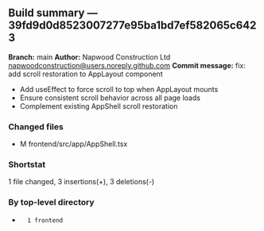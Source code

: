 ## Build summary — 39fd9d0d8523007277e95ba1bd7ef582065c6423

**Branch:** main **Author:** Napwood Construction Ltd <napwoodconstruction@users.noreply.github.com>
**Commit message:** fix: add scroll restoration to AppLayout component

- Add useEffect to force scroll to top when AppLayout mounts
- Ensure consistent scroll behavior across all page loads
- Complement existing AppShell scroll restoration

### Changed files

- M frontend/src/app/AppShell.tsx

### Shortstat

1 file changed, 3 insertions(+), 3 deletions(-)

### By top-level directory

-       1 frontend
